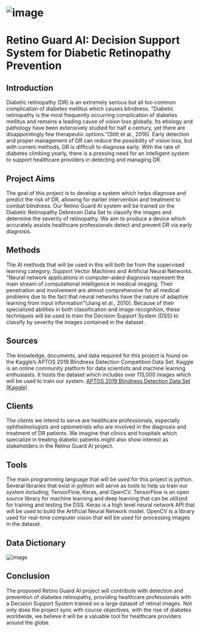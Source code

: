 
# ![image](https://user-images.githubusercontent.com/123923257/216790444-643e3e84-f2f8-42f2-b59b-3c0cf9c26ccf.png)
# Retino Guard AI: Decision Support System for Diabetic Retinopathy Prevention

## Introduction
Diabetic retinopathy (DR) is an extremely serious but all too common complication of diabetes mellitus which causes blindness. “Diabetic retinopathy is the most frequently occurring complication of diabetes mellitus and remains a leading cause of vision loss globally. Its etiology and pathology have been extensively studied for half a century, yet there are disappointingly few therapeutic options.”(Stitt et al., 2016). Early detection and proper management of DR can reduce the possibility of vision loss, but with current methods, DR is difficult to diagnose early. With the rate of diabetes climbing yearly, there is a pressing need for an intelligent system to support healthcare providers in detecting and managing DR.

## Project Aims
The goal of this project is to develop a system which helps diagnose and predict the risk of DR, allowing for earlier intervention and treatment to combat blindness. Our Retino Guard AI system will be trained on the Diabetic Retinopathy Debrecen Data Set to classify the images and determine the severity of retinopathy. We aim to produce a device which accurately assists healthcare professionals detect and prevent DR via early diagnosis.

## Methods
The AI methods that will be used in this will both be from the supervised learning category; Support Vector Machines and Artificial Neural Networks. "Neural network applications in computer-aided diagnosis represent the main stream of computational intelligence in medical imaging. Their penetration and involvement are almost comprehensive for all medical problems due to the fact that neural networks have the nature of adaptive learning from input information"(Jiang et al., 2010). Because of their specialized abilities in both classification and image recognition, these techniques will be used to train the Decision Support System (DSS) to classify by severity the images contained in the dataset. 

## Sources
The knowledge, documents, and data required for this project is found on the Kaggle’s APTOS 2019 Blindness Detection Competition Data Set. Kaggle is an online community platform for data scientists and machine learning enthusiasts. It hosts the dataset which includes over 115,000 images which will be used to train our system. 
[APTOS 2019 Blindness Detection Data Set (Kaggle)](https://www.kaggle.com/competitions/aptos2019-blindness-detection)

## Clients
The clients we intend to serve are healthcare professionals, especially ophthalmologists and optometrists who are involved in the diagnosis and treatment of DR patients. We imagine that clinics and hospitals which specialize in treating diabetic patients might also show interest as stakeholders in the Retino Guard AI project.

## Tools
The main programming language that will be used for this project is python. Several libraries that exist in python will serve as tools to help us train our system including; TensorFlow, Keras, and OpenCV. TensorFlow is an open source library for machine learning and deep learning that can be utilized for training and testing the DSS. Keras is a high level neural network API that will be used to build the Artificial Neural Network model. OpenCV is a library used for real-time computer vision that will be used for processing images in the dataset.

## Data Dictionary
![image](https://user-images.githubusercontent.com/123923257/217098210-f64a661b-55a0-4a9e-a26f-d0c3d8cd9a48.png)

## Conclusion
The proposed Retino Guard AI project will contribute with detection and prevention of diabetes retinopathy, providing healthcare professionals with a Decision Support System trained on a large dataset of retinal images. Not only does the project sync with course objectives, with the rise of diabetes worldwide, we believe it will be a valuable tool for healthcare providers around the globe.
